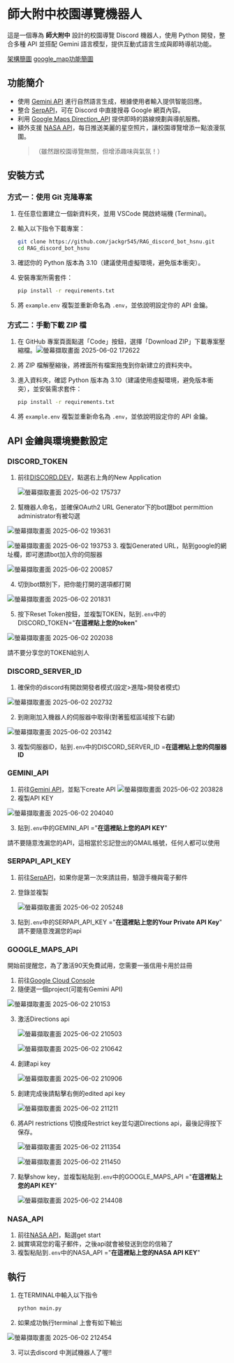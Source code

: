 # 師大附中校園導覽機器人

這是一個專為 **師大附中** 設計的校園導覽 Discord 機器人，使用 Python 開發，整合多種 API 並搭配 Gemini 語言模型，提供互動式語言生成與即時導航功能。


[架構簡圖]([https://github.com/user-attachments/assets/4e1b49c5-88ac-4b4d-82c4-966004ba0b3e](https://viewer.diagrams.net/?tags=%7B%7D&lightbox=1&highlight=0000ff&edit=_blank&layers=1&nav=1&title=drawio_xml_flowchart.txt&dark=auto#R%3Cmxfile%3E%3Cdiagram%20name%3D%22Python%20Functions%20Flowchart%22%20id%3D%22flowchart%22%3E1Zxbc9o4GIZ%2FjWd2bzo%2BHy5tbAhNk6YhbZLeMC4WwbuAGWNy6K9fnQzYUhNtApKZyUxlYTsvjz99J6vRrN7ieVCmq9lFkYG5ZurZs2bFmmkalunCf9DMC5nxXItMPJR5Rk%2FaTYzy34BO6nR2k2dg3TixKop5la%2Bak5NiuQSTqjGXlmXx1DxtWsybv3WVPgBmYjRJ5%2BzsbZ5VMzLrm95u%2FgzkD7P6NxtuQD5ZpPXJ9JusZ2lWPO1NWYlm9cqiqMho8dwDcwSv5kKu6%2F%2Fh062wEiwrkQtCcsFjOt%2FQ76Ylnhb6mh9piaNFPc3vo0EAf%2FAAzsMx0V691EDgTSF7eBA9zfIKjFbpBH3yBB8%2FnJtVizk8MuBwms%2FnvWJelPg6CxhTZ4ouY3XTr%2FIIygo8703R7zEAxQJU5Qs8hX5quZQpNSqbHj7tnpBRY5%2FtPZ36spQaxcP2zjtucEDR8TFGHIw%2BphdgaI4WOghsYGqRjmZCU%2FMtdE6YaH6oJS6iGvnwHp%2FA8pHhWxabZQYyCvENxkdgaciE2ePAhAx9LYgxOo8ap9%2FTAuhI9DhfT4oyg6MILpuuoZNqhzGD7ldRfSo3SzjJWcbQ7MKAzgQBWvaJrUUh%2BukaRksmxoRjgRBMrEV9vIptjAo6SR0tbbLS4eLdrXQXGafv4asiLbRZnLNi8Wuz%2Ft8Oc2oBZ%2BocCLHdcpg8xC4HsX8AxH0WsdlP1%2F9iQ30bn2Rr9JukHJ9DSj%2BSMQ54pB6K4mEOxmuQlpNZN5ltc5zXoB1rBZ9xzWtVZN1kZak0sOErBraAX%2FbwxNpObTrJMvMwJB2VVveZEzdgZDVQfEDBoa%2BFESpfwBKUaQX%2B%2BltDlZAFyxorWsAqCV7zz2Zdja%2FDgXKTbFmkK9Mizz%2FOseUgO%2BYLuTSPZZVfxGhi74iOPZTpbIu%2FHVl6Msy50YeJFniX4SjE6Y%2BFfYOLPgsC5bTb3lSq7V5waPuoaAktTAhy01ESGcGxhQfwI5yBw6w7dOsBxgmzzI%2FilOhqpRr1FYu5r6NSBibnkY1jFqwTY5yoe8jAUc0IU%2FdQ8%2B0B9g3wnIt0tUacI2jYxl7jI0CGTIpMUm2eyiPwZD6CS%2BYR1A6Z40ZYyodlCgsj%2FUC%2BWm8y9XWJTL9%2BPPIt03U6Jqlux%2Fww1zqP5Ye%2FcUhCjxqi1hvyw31aqENjDI29cKdjjAy6DtTrbcMMTEHDPES9fi1mmOvNYpGW%2Be9t5sVJKBRbZavrYeiuxPU9EsP4a5PPs%2FGqLBarqoMI25Yol%2BENhyFOlALSY9c13yWZqYMq1TCgmSlKUT3coSODAM90L3tt996lwv3OwCULeUwKqg4aY3s9GzJx%2FeCu52aVRNNNZGAwQ8XrPNJpPgpzokCv64Je51iaMlnecljSZvsALPJljoH52Pj2yZ0aVEsm1DsGaglvkYNHMK6K1fjfDi5oJrpIXdH3f7bCEfxOYDkBN2W6XE%2BLcgHKuoAnVaaJw%2Fg2ufRR7IGTnQMqdVn%2FZID2w%2BFohPMeHaU%2BCQ7EpEZsLebOkZO6dkPe7gxILUKODa1bE%2BUuiFoPvYpEZhrh95AwFfIwR9rwOMeFToIc4y4Vwp38yO0eY1sm44i3dcPBaPC2DNz%2FQf149AqkT3t3IX5LTtZ3kHSPoCOTYI%2B3XwMHYd%2Bmi9z3G1YaYdM9JaBSW5txzF%2F2jSKRZkSmHl4NaYAKsAdF%2B2T0PTeBF7t%2F2C4y8KcO8I%2FEWmoPM%2BFt9Wi72HDI4UnsOHS3u48OyHc6nfrgWLbsS23TGwxfOMyztALjSQG55Us4XGuoXx%2Fg1Y9L8jCmO%2BdO9FWIXMYmw3gyT8t8%2BjLOwLpChPNiSRjTTDbEPiPqozhHcJNXUNBFR%2FhJRNGH%2FbBE3IFU3BaDe5ovs33W43kxwQON7J3YNpuhUUcJTdTCZJuf7aE%2FWZM3dKkPwWYewgOoxhBOBTS617EZLxvv%2FEjYPBm0hlS0Dgcted00hua9KdP5GG%2FAZx0Km4SgMi7BLsZFPYaTIW5KJe5ykhA2g96jCQ9hcci2unbVnYOceuCdDnFLJvEBZ1Mlp7IWIX7UNPCIvG2p2zE5%2BzERwgjt1SBGG239RUwLwcjAUTBGDTbixiOylwY6F9zkQFsS1e%2FdZMhKTf6GnN2bqKDeJtAJ3qJuo74Q6o6TAWbtk3555zbDukYLqCdz7z%2FIHgDnv1HRqXWxKSeUC%2B3OVWkJUw8yRb8%2Buser37QEc5gfPoLGvT%2Bq2hRSHbGqeypVW0Kqe6zqWKVqW0h1zKpOVKp2hFQnrOq%2BStXue1UPVKr23qv6TKVq%2F72qhypVB0Kq%2B6zqzypV12HuDdkDVva5Utli0fGMlf1FqWyx8DhkZV8olS0WHy9Y2VdKZYsFyM%2Bs7EulssUi5HnXZIuFyC%2Bs7K9KZYvFyK9doy0WJC9Z2d%2BUyhaLkt9Y2dcqZZtiUZIje6RUtliU5Mi%2BUSpbLEpes7K%2FK5UtFiW%2Fs7J%2FKJUtFiV%2FsLJvlcoWi5IjVvadUtliUfKOlX2vVLZYlLxnZf9UKlssSv5kZdfb3hTpFguTIa%2F7p7T9Z4kFyltWd%2B%2FgDUB8aViW6cveCasiX1brvTtfoQlt2%2Fc1mJ1AtELeQSC33CHZahOnJBaXI16bVG2fVCwy33T28dpMW%2F8Yj1ewnczrJ8dKH69gRzlmhSdKe8qWWDJwxequ94Yp0i2WDdQiG8JNpcLF8oFaZEO4pVS4WEZQi2wIt5UKF0sJapEN4Y5K4bZYSlCLbAh3lQoXi9K1yMZLH6VvfWyxKJ3w3vsoffFjiwXOAedthGLhYoHzjPM%2BYnjwl1bvSoxcr5UYBUdIjGzOH219zqs7ONQ%2FoT9QgI7u0REdx8%2F7By%2F0QIh1V7l6VoPrmxfY%2BivPgb3aNVu%2FzmhtRyGM6GWv6HAMvo7tjYgRMzd62zTg4e5vC5PTd3%2Bh2Ur%2BAw%3D%3D%3C%2Fdiagram%3E%3C%2Fmxfile%3E))
[google_map功能簡圖](https://github.com/user-attachments/assets/1f167dbb-507b-4fbb-a665-f251d29f6e1c)


## 功能簡介

- 使用 [Gemini API](https://aistudio.google.com/apikey) 進行自然語言生成，根據使用者輸入提供智能回應。
- 整合 [SerpAPI](https://serpapi.com/)，可在 Discord 中直接搜尋 Google 網頁內容。
- 利用 [Google Maps Direction_API](https://developers.google.com/maps/documentation/directions/?hl=zh_TW) 提供即時的路線規劃與導航服務。
- 額外支援 [NASA API](https://api.nasa.gov/)，每日推送美麗的星空照片，讓校園導覽增添一點浪漫氛圍。  
  > （雖然跟校園導覽無關，但增添趣味與氣氛！）



## 安裝方式

### 方式一：使用 Git 克隆專案

1. 在任意位置建立一個新資料夾，並用 VSCode 開啟終端機 (Terminal)。
2. 輸入以下指令下載專案：

    ```bash
    git clone https://github.com/jackgr545/RAG_discord_bot_hsnu.git
    cd RAG_discord_bot_hsnu
    ```

3. 確認你的 Python 版本為 3.10（建議使用虛擬環境，避免版本衝突）。
4. 安裝專案所需套件：

    ```bash
    pip install -r requirements.txt
    ```

5. 將 `example.env` 複製並重新命名為 `.env`，並依說明設定你的 API 金鑰。



### 方式二：手動下載 ZIP 檔

1. 在 GitHub 專案頁面點選「Code」按鈕，選擇「Download ZIP」下載專案壓縮檔。![螢幕擷取畫面 2025-06-02 172622](https://github.com/user-attachments/assets/50767b45-94d0-407f-ae28-b5d03bc4950c)

2. 將 ZIP 檔解壓縮後，將裡面所有檔案拖曳到你新建立的資料夾中。

3. 進入資料夾，確認 Python 版本為 3.10（建議使用虛擬環境，避免版本衝突），並安裝需求套件：

    ```bash
    pip install -r requirements.txt
    ```

4. 將 `example.env` 複製並重新命名為 `.env`，並依說明設定你的 API 金鑰。



## API 金鑰與環境變數設定

### DISCORD_TOKEN
1. 前往[DISCORD.DEV](https://discord.com/developers/applications)，點選右上角的New Application
   
   ![螢幕擷取畫面 2025-06-02 175737](https://github.com/user-attachments/assets/7d9db1a4-a064-4433-b796-e44fd0a703ea)
   
2. 幫機器人命名，並確保OAuth2 URL Generator下的bot跟bot permittion administrator有被勾選
   
  ![螢幕擷取畫面 2025-06-02 193631](https://github.com/user-attachments/assets/0f090ffc-fc99-4a9f-8ae7-469dad2a4e2f)
  
  ![螢幕擷取畫面 2025-06-02 193753](https://github.com/user-attachments/assets/09c7114d-7a80-49ec-bdf2-579f9b5c641b)
3. 複製Generated URL，貼到google的網址欄，即可邀請bot加入你的伺服器
   
  ![螢幕擷取畫面 2025-06-02 200857](https://github.com/user-attachments/assets/1ce2a407-1dba-45ff-ad77-d68e99dabe54)
  
4. 切到bot類別下，把你能打開的選項都打開
   
  ![螢幕擷取畫面 2025-06-02 201831](https://github.com/user-attachments/assets/706b6541-08df-4f6e-a957-fce7ab65adbb)

5. 按下Reset Token按鈕，並複製TOKEN，貼到`.env`中的DISCORD_TOKEN="**在這裡貼上您的token**"
   
  ![螢幕擷取畫面 2025-06-02 202038](https://github.com/user-attachments/assets/3dc2b358-e7fa-4551-bb76-0a4f1cffe564)
  
  請不要分享您的TOKEN給別人



### DISCORD_SERVER_ID

1. 確保你的discord有開啟開發者模式(設定>進階>開發者模式)

![螢幕擷取畫面 2025-06-02 202732](https://github.com/user-attachments/assets/554650d0-40d8-4e34-8fed-215903e0714c)

2. 到剛剛加入機器人的伺服器中取得(對著籃框區域按下右鍵)

![螢幕擷取畫面 2025-06-02 203142](https://github.com/user-attachments/assets/889df7b7-112b-4f21-884b-552b034b1fff)

3. 複製伺服器ID，貼到`.env`中的DISCORD_SERVER_ID =**在這裡貼上您的伺服器ID**



### GEMINI_API
1. 前往[Gemini API](https://aistudio.google.com/apikey)，並點下create API
   ![螢幕擷取畫面 2025-06-02 203828](https://github.com/user-attachments/assets/04cdc7be-0121-4b72-b801-9c83e4f91e29)
2. 複製API KEY
   
  ![螢幕擷取畫面 2025-06-02 204040](https://github.com/user-attachments/assets/920d3ba3-c6a6-4316-93f3-43043440e9c1)

3. 貼到`.env`中的GEMINI_API ="**在這裡貼上您的API KEY**"
   
  請不要隨意洩漏您的API，這相當於忘記登出的GMAIL帳號，任何人都可以使用



### SERPAPI_API_KEY
1. 前往[SerpAPI](https://serpapi.com/)，如果你是第一次來請註冊，驗證手機與電子郵件
   
2. 登錄並複製
   
   ![螢幕擷取畫面 2025-06-02 205248](https://github.com/user-attachments/assets/b6ed269c-f804-4aa1-8144-db0d2f7b2117)
   
3. 貼到`.env`中的SERPAPI_API_KEY ="**在這裡貼上您的Your Private API Key**"
  請不要隨意洩漏您的api



### GOOGLE_MAPS_API
開始前提醒您，為了激活90天免費試用，您需要一張信用卡用於註冊
1. 前往[Google Cloud Console](https://console.cloud.google.com/apis/dashboard)
2. 隨便選一個project(可能有Gemini API)
   
  ![螢幕擷取畫面 2025-06-02 210153](https://github.com/user-attachments/assets/33e35a48-6ab3-41cc-9b36-7f6960f77848)

3. 激活Directions api
   
   ![螢幕擷取畫面 2025-06-02 210503](https://github.com/user-attachments/assets/4f08f15d-e8bc-477d-9d1c-c509e0550b5b)
   
   ![螢幕擷取畫面 2025-06-02 210642](https://github.com/user-attachments/assets/268c1b0c-bf05-4f59-a144-a26e860c92df)
   
4. 創建api key
   
   ![螢幕擷取畫面 2025-06-02 210906](https://github.com/user-attachments/assets/c041a638-208a-4e2a-bacc-046b39e40cf4)
   
5. 創建完成後請點擊右側的edited api key
   
   ![螢幕擷取畫面 2025-06-02 211211](https://github.com/user-attachments/assets/af1d3853-2caf-45ba-9f3e-2c35ef3bc060)
   
6. 將API restrictions 切換成Restrict key並勾選Directions api，最後記得按下保存。
   
   ![螢幕擷取畫面 2025-06-02 211354](https://github.com/user-attachments/assets/4ef2fb38-410e-4a84-a71c-737a483e0b71)
   
   ![螢幕擷取畫面 2025-06-02 211450](https://github.com/user-attachments/assets/ea60e6dd-2ea6-43ca-82fc-7958b935533f)
   
8. 點擊show key，並複製粘貼到`.env`中的GOOGLE_MAPS_API ="**在這裡貼上您的API KEY**"
   
    ![螢幕擷取畫面 2025-06-02 214408](https://github.com/user-attachments/assets/2ba93e86-be76-4ce0-9abf-d81058b6a4b5)



### NASA_API

1. 前往[NASA API](https://api.nasa.gov/)，點選get start
2. 誠實填寫您的電子郵件，之後api就會被發送到您的信箱了
3. 複製粘貼到`.env`中的NASA_API ="**在這裡貼上您的NASA API KEY**"


## 執行

1. 在TERMINAL中輸入以下指令
   
    ```bash
    python main.py
    ```
    
2. 如果成功執行terminal 上會有如下輸出

  ![螢幕擷取畫面 2025-06-02 212454](https://github.com/user-attachments/assets/9bdd9672-bf0f-4764-b8af-54bdd303a260)

3. 可以去discord 中測試機器人了喔!!

